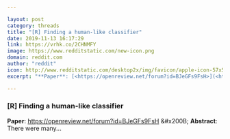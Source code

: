 ```yaml
---

layout: post
category: threads
title: "[R] Finding a human-like classifier"
date: 2019-11-13 16:17:29
link: https://vrhk.co/2CHNMFY
image: https://www.redditstatic.com/new-icon.png
domain: reddit.com
author: "reddit"
icon: http://www.redditstatic.com/desktop2x/img/favicon/apple-icon-57x57.png
excerpt: "**Paper**: [<https://openreview.net/forum?id=BJeGFs9FsH>](<https://openreview.net/forum?id=BJeGFs9FsH>) &amp;#x200B; **Abstract**: There were many..."

---
```


### [R] Finding a human-like classifier

**Paper**: [<https://openreview.net/forum?id=BJeGFs9FsH>](<https://openreview.net/forum?id=BJeGFs9FsH>) &amp;#x200B; **Abstract**: There were many...